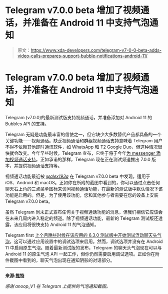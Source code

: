 # Telegram v7.0.0 beta 增加了视频通话，并准备在 Android 11 中支持气泡通知

> 原文：<https://www.xda-developers.com/telegram-v7-0-0-beta-adds-video-calls-prepares-support-bubble-notifications-android-11/>

# Telegram v7.0.0 beta 增加了视频通话，并准备在 Android 11 中支持气泡通知

Telegram (v7.0.0)的最新测试版支持视频通话，并准备添加对 Android 11 的 Bubbles API 的支持。

Telegram 无疑是功能最丰富的信使之一，但它缺少大多数替代产品都具备的一个关键功能——视频通话。缺乏视频通话和群组视频通话支持意味着 Telegram 用户不得不依赖其他即时通讯软件，如 WhatsApp 和 T2 Google Duo，但这种情况很快就会改变。今年早些时候，Telegram 宣布，它终于将于今年[为 messenger 添加视频通话支持](https://www.xda-developers.com/telegram-add-secure-group-video-calls/)。正如承诺的那样，Telegram 现在正在测试频道推出 7.0.0 版本，并提供视频通话支持等。

视频通话功能最近被 [*@alex193a*](https://twitter.com/alex193a) 在 Telegram v7.0.0 beta 中发现，适用于 iOS、Android 和 macOS。正如你在所附的截图中看到的，你可以通过点击任何聊天右上角的三点菜单图标来访问视频通话功能，在最新的测试版中默认情况下该功能是启用的。但是，为了使用该功能，您和其他参与者需要在您的设备上安装 Telegram v7.0.0 beta。

虽然 Telegram 尚未正式宣布任何关于视频通话功能的消息，但我们相信它应该会在未来几周内进入稳定的频道。除了视频通话功能，最新的 Telegram 测试版还透露，该应用将很快支持 Android 11 的气泡通知。

Telegram first [上个月晚些时候在该应用的 6.3.0 测试版中开始测试浮动聊天头气泡](https://www.xda-developers.com/telegram-tests-floating-chat-head-bubbles-for-messages/)，这可以通过应用设置中的调试选项来启用。然而，调试选项并没有在 Android 11 中启用原生气泡。随着最新测试版的发布，Telegram 的聊天头气泡现在可以与 Android 11 的原生气泡 API 一起工作，但你仍然需要启用调试选项。正如你在附件截图中看到的，聊天气泡出现在通知阴影的对话部分。

* * *

**来源:[推特](https://twitter.com/alex193a/status/1293276550348058630)**

*感谢 anoop_V1 在 Telegram 上提供的气泡通知截图。*